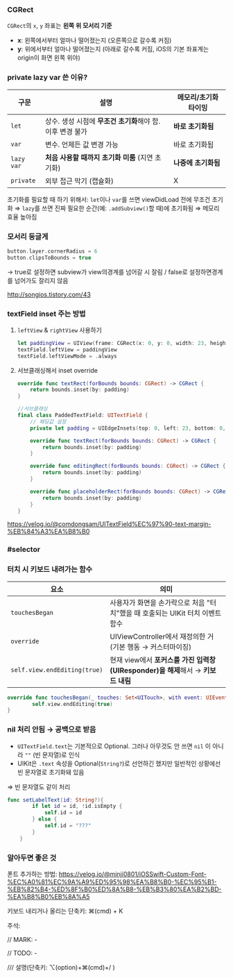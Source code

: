 ### CGRect

`CGRect`의 `x`, `y` 좌표는 **왼쪽 위 모서리 기준**

- **x**: 왼쪽에서부터 얼마나 떨어졌는지 (오른쪽으로 갈수록 커짐)
- **y**: 위에서부터 얼마나 떨어졌는지 (아래로 갈수록 커짐, iOS의 기본 좌표계는 origin이 화면 왼쪽 위야)

### private lazy var 쓴 이유?

| 구문 | 설명 | 메모리/초기화 타이밍 |
| --- | --- | --- |
| `let` | 상수. 생성 시점에 **무조건 초기화**해야 함. 이후 변경 불가 | **바로 초기화됨** |
| `var` | 변수. 언제든 값 변경 가능 | 바로 초기화됨 |
| `lazy var` | **처음 사용할 때까지 초기화 미룸** (지연 초기화) | **나중에 초기화됨** |
| `private` | 외부 접근 막기 (캡슐화) | X |

초기화를 필요할 때 하기 위해서: `let`이나 `var`를 쓰면 viewDidLoad 전에 무조건 초기화
⇒ `lazy`를 쓰면 진짜 필요한 순간(예: `.addSubview()`할 때)에 초기화됨 ⇒ 메모리 효율 높아짐

### 모서리 둥글게

```swift
button.layer.cornerRadius = 6
button.clipsToBounds = true
```

→ true로 설정하면 subview가 view의경계를 넘어갈 시 잘림 / false로 설정하면경계를 넘어가도 잘리지 않음

http://songios.tistory.com/43

### textField inset 주는 방법

1. `leftView` & `rightView` 사용하기
    
    ```swift
    let paddingView = UIView(frame: CGRect(x: 0, y: 0, width: 23, height: 52))
    textField.leftView = paddingView
    textField.leftViewMode = .always
    
    ```
    
2. 서브클래싱해서 inset override
    
    ```swift
    override func textRect(forBounds bounds: CGRect) -> CGRect {
        return bounds.inset(by: padding)
    }
    ```
    
    ```swift
    //서브클래싱
    final class PaddedTextField: UITextField {
        // 패딩값 설정
        private let padding = UIEdgeInsets(top: 0, left: 23, bottom: 0, right: 23)
    
        override func textRect(forBounds bounds: CGRect) -> CGRect {
            return bounds.inset(by: padding)
        }
    
        override func editingRect(forBounds bounds: CGRect) -> CGRect {
            return bounds.inset(by: padding)
        }
    
        override func placeholderRect(forBounds bounds: CGRect) -> CGRect {
            return bounds.inset(by: padding)
        }
    }
    ```
    

https://velog.io/@comdongsam/UITextField%EC%97%90-text-margin-%EB%84%A3%EA%B8%B0

### **#selector**

### 터치 시 키보드 내려가는 함수

| 요소 | 의미 |
| --- | --- |
| `touchesBegan` | 사용자가 화면을 손가락으로 처음 "터치"했을 때 호출되는 UIKit 터치 이벤트 함수 |
| `override` | UIViewController에서 재정의한 거 (기본 행동 → 커스터마이징) |
| `self.view.endEditing(true)` | 현재 view에서 **포커스를 가진 입력창(UIResponder)을 해제**해서 → **키보드 내림** |

```swift
override func touchesBegan(_ touches: Set<UITouch>, with event: UIEvent?) {
        self.view.endEditing(true)
}
```

### nil 처리 안됨 → 공백으로 받음

- `UITextField.text`는 기본적으로 Optional. 그러나 아무것도 안 쓰면 `nil` 이 아니라 `""` (빈 문자열)로 인식
- UIKit은 `.text` 속성을 Optional(`String?`)로 선언하긴 했지만 일반적인 상황에선 빈 문자열로 초기화돼 있음

⇒ 빈 문자열도 같이 처리

```swift
func setLabelText(id: String?){
        if let id = id, !id.isEmpty {
            self.id = id
        } else {
            self.id = "???"
        }
    }
```

### 알아두면 좋은 것

폰트 추가하는 방법: https://velog.io/@minji0801/iOSSwift-Custom-Font-%EC%A0%81%EC%9A%A9%ED%95%98%EA%B8%B0-%EC%95%B1-%EB%82%B4-%ED%8F%B0%ED%8A%B8-%EB%B3%80%EA%B2%BD-%EA%B8%B0%EB%8A%A5

키보드 내리거나 올리는 단축키: ⌘(cmd) + K

주석: 

// MARK: -

// TODO: - 

/// 설명(단축키: ⌥(option)+⌘(cmd)+/ )
